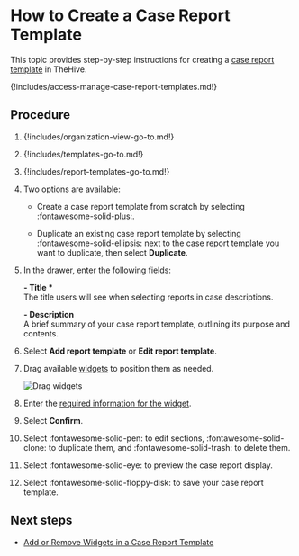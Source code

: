 # How to Create a Case Report Template

<!-- md:license Platinum -->

This topic provides step-by-step instructions for creating a [case report template](about-case-report-templates.md) in TheHive.

{!includes/access-manage-case-report-templates.md!}

<h2>Procedure</h2>

1. {!includes/organization-view-go-to.md!}

2. {!includes/templates-go-to.md!}

3. {!includes/report-templates-go-to.md!}

4. Two options are available:

    * Create a case report template from scratch by selecting :fontawesome-solid-plus:.

    * Duplicate an existing case report template by selecting :fontawesome-solid-ellipsis: next to the case report template you want to duplicate, then select **Duplicate**.

5. In the drawer, enter the following fields:

    **- Title \***  
    The title users will see when selecting reports in case descriptions.

    **- Description**  
    A brief summary of your case report template, outlining its purpose and contents.

6. Select **Add report template** or **Edit report template**. 

7. Drag available [widgets](widgets-case-report-templates.md) to position them as needed.

    ![Drag widgets](../../../../../images/user-guides/organization/configure-organization/drag-and-drop-widgets.gif)

8. Enter the [required information for the widget](widgets-case-report-templates.md).

9. Select **Confirm**.

10. Select :fontawesome-solid-pen: to edit sections, :fontawesome-solid-clone: to duplicate them, and :fontawesome-solid-trash: to delete them.

11. Select :fontawesome-solid-eye: to preview the case report display.

12. Select :fontawesome-solid-floppy-disk: to save your case report template.

<h2>Next steps</h2>

* [Add or Remove Widgets in a Case Report Template](add-remove-widgets-case-report-template.md)
